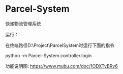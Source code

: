 # Parcel-System
 快递物流管理系统

运行：

在终端路径D:\Project\ParcelSystem时运行下面的指令

python -m Parcel-System.controller.login

功能说明图: https://www.mubu.com/doc/1ODXTyBRv6